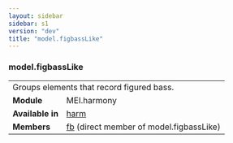 ```yaml
---
layout: sidebar
sidebar: s1
version: "dev"
title: "model.figbassLike"
---
```

<div class="classSpec model">
   <h3 id="model.figbassLike">model.figbassLike</h3>
   <table class="wovenodd">
      <tr>
         <td colspan="2" class="wovenodd-col2">Groups elements that record figured bass.</td>
      </tr>
      <tr>
         <td class="wovenodd-col1"><strong>Module</strong></td>
         <td class="wovenodd-col2">MEI.harmony</td>
      </tr>
      <tr>
         <td class="wovenodd-col1"><strong>Available in</strong></td>
         <td class="wovenodd-col2">
            <div class="parent">
               <div><a class="link_odd_elementSpec" href="{{ site.baseurl }}/{{ page.version }}/elements/harm.html">harm</a></div>
            </div>
         </td>
      </tr>
      <tr>
         <td class="wovenodd-col1"><strong>Members</strong></td>
         <td class="wovenodd-col2">
            <div class="parent">
               <div><a class="link_odd_elementSpec" href="{{ site.baseurl }}/{{ page.version }}/elements/fb.html">fb</a> (direct member of model.figbassLike)
               </div>
            </div>
         </td>
      </tr>
   </table>
</div>